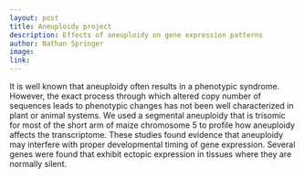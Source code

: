 ```yaml
---
layout: post
title: Aneuploidy project
description: Effects of aneuploidy on gene expression patterns
author: Nathan Springer
image:
link: 
---
```


It is well known that aneuploidy often results in a phenotypic syndrome.  However, the exact process through which altered copy number of sequences leads to phenotypic changes has not been well characterized in plant or animal systems.  We used a segmental aneuploidy that is trisomic for most of the short arm of maize chromosome 5 to profile how aneuploidy affects the transcriptome.  These studies found evidence that aneuploidy may interfere with proper developmental timing of gene expression.  Several genes were found that exhibit ectopic expression in tissues where they are normally silent. 